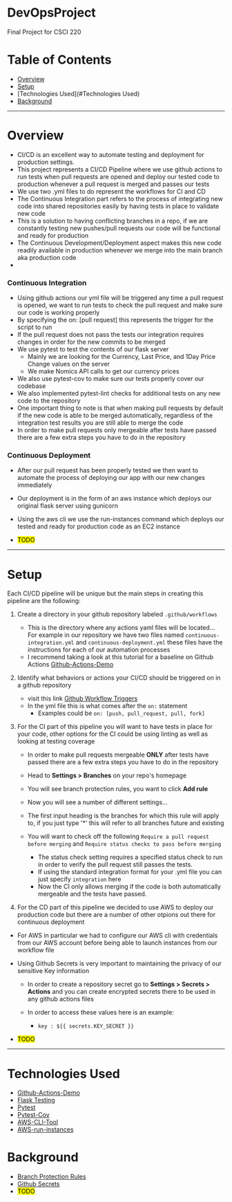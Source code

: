 # DevOpsProject
Final Project for CSCI 220

# Table of Contents
* [Overview](#Overview)
* [Setup](#Setup)
* [Technologies Used](#Technologies Used)
* [Background](#Background)

---

# Overview 
- CI/CD is an excellent way to automate testing and deployment for production settings.
- This  project represents a CI/CD Pipeline where we use github actions to run tests when 
pull requests are opened and deploy our tested code to production whenever a pull request is merged and passes our tests
- We use two .yml files to do represent the workflows for CI and CD
- The Continuous Integration part refers to the process of integrating new code into shared repositories easily by having tests in place to validate new code
- This is a solution to having conflicting branches in a repo, if we are constantly testing new pushes/pull requests our code will be functional and ready for production
- The Continuous Development/Deployment aspect makes this new code readily available in production whenever we merge into the main branch aka production code
- 
### Continuous Integration
- Using github actions our yml file will be triggered any time a pull request is opened, we want to run tests to check the pull request and make sure our code is working properly
- By specifying the on: [pull request] this represents the trigger for the script to run
- If the pull request does not pass the tests our integration requires changes in order for the new commits to be merged
- We use pytest to test the contents of our flask server 
  - Mainly we are looking for the Currency, Last Price, and 1Day Price Change values on the server
  - We make Nomics API calls to get our currency prices
- We also use pytest-cov to make sure our tests properly cover our codebase 
- We also implemented pytest-lint checks for additional tests on any new code to the repository
- One important thing to note is that when making pull requests by default if the new code is able to be merged automatically, regardless of the integration test results you are still able to merge the code
- In order to make pull requests only mergeable after tests have passed there are a few extra steps you have to do in the repository


### Continuous Deployment
- After our pull request has been properly tested we then want to automate the process of deploying our app with our new changes immediately
- Our deployment is in the form of an aws instance which deploys our original flask server using gunicorn
- Using the aws cli we use the run-instances command which deploys our tested and ready for production code as an EC2 instance

- <mark>TODO</mark>
---

# Setup
Each CI/CD pipeline will be unique but the main steps in creating this pipeline are the following:
1. Create a directory in your github repository labeled ```.github/workflows```
    
   - This is the directory where any actions yaml files will be located... For example in our repository we have 
   two files named ```continuous-integration.yml``` and ```continuous-deployment.yml``` these files have the instructions for each of our automation processes
   - I recommend taking a look at this tutorial for a baseline on Github Actions [Github-Actions-Demo](https://docs.github.com/en/actions/quickstart)

2. Identify what behaviors or actions your CI/CD should be triggered on in a github repository 
   
    - visit this link [Github Workflow Triggers](https://docs.github.com/en/actions/using-workflows/events-that-trigger-workflows)
    - In the yml file this is what comes after the ```on:``` statement
      - Examples could be ```on: [push, pull_request, pull, fork]```
3. For the CI part of this pipeline you will want to have tests in place for your code, other options for the CI could be using linting as well as looking at testing coverage
   - In order to make pull requests mergeable **ONLY** after tests have passed there are a few extra steps you have to do in the repository
   - Head to **Settings > Branches** on your repo's homepage
   - You will see branch protection rules, you want to click **Add rule**
   - Now you will see a number of different settings...
   - The first input heading is the branches for which this rule will apply to, if you just type '*' this will refer to all branches future and existing
   - You will want to check off the following ```Require a pull request before merging``` and ```Require status checks to pass before merging```

      - The status check setting requires a specified status check to run in order to verify the pull request still passes the tests.
      - If using the standard integration format for your .yml file you can just specify ```integration``` here
      - Now the CI only allows merging if the code is both automatically mergeable and the tests have passed.
4. For the CD part of this pipeline we decided to use AWS to deploy our production code but there are a number of other otpions out there for continuous deployment
- For AWS in particular we had to configure our AWS cli with credentials from our AWS account before being able to launch instances from our workflow file
- Using Github Secrets is very important to maintaining the privacy of our sensitive Key information
  
   - In order to create a repository secret go to **Settings > Secrets > Actions** and you can create encrypted secrets there to be used in any github actions files
   - In order to access these values here is an example: 
  
     - ```key : ${{ secrets.KEY_SECRET }}```
- <mark>TODO</mark>


---

# Technologies Used
- [Github-Actions-Demo](https://docs.github.com/en/actions/quickstart)
- [Flask Testing](https://flask.palletsprojects.com/en/1.1.x/testing/)
- [Pytest](https://docs.pytest.org/en/7.1.x/)
- [Pytest-Cov](https://pypi.org/project/pytest-cov/)
- [AWS-CLI-Tool](https://aws.amazon.com/cli/)
- [AWS-run-instances](https://docs.aws.amazon.com/cli/latest/reference/ec2/run-instances.html)

# Background
- [Branch Protection Rules](https://docs.github.com/en/repositories/configuring-branches-and-merges-in-your-repository/defining-the-mergeability-of-pull-requests/managing-a-branch-protection-rule)
- [Github Secrets](https://docs.github.com/en/actions/security-guides/encrypted-secrets)
- <mark>TODO</mark>
<!--  launching instance with aws using continuous deployment
aws ec2 run-instances -image-id ami- {find this on aws} use user data -->

